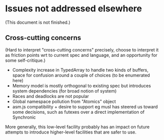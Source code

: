 # Issues not addressed elsewhere

(This document is not finished.)

## Cross-cutting concerns

(Hard to interpret "cross-cutting concerns" precisely, choose to interpret it as friction points wrt to current spec and language, and an opportunity for some self-critique.)

* Complexity increase in TypedArray to handle two kinds of buffers, space for confusion around a couple of choices (to be enumerated here)
* Memory model is mostly orthogonal to existing spec but introduces system dependencies (for broad notion of system)
* Races and deadlocks are not popular
* Global namespace pollution from "Atomics" object
* asm.js compatibility + desire to support eg musl has steered us toward some decisions, such as futexes over a direct implementation of Synchronic

More generally, this low-level facility probably has an impact on future attempts to introduce higher-level facilities that are safer to use.
